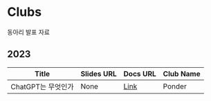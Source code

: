 # Clubs

동아리 발표 자료

## 2023

| Title | Slides URL | Docs URL | Club Name |
| --- | --- | --- | --- |
| ChatGPT는 무엇인가 | None | [Link](/report/clubs/what_is_ChatGPT.md) | Ponder |


